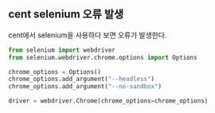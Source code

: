 ## cent selenium 오류 발생

cent에서 selenium을 사용하다 보면 오류가 발생한다.





```python
from selenium import webdriver
from selenium.webdriver.chrome.options import Options

chrome_options = Options()
chrome_options.add_argument("--headless")
chrome_options.add_argument("--no-sandbox")

driver = webdriver.Chrome(chrome_options=chrome_options)
```

